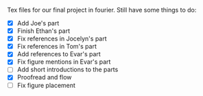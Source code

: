 Tex files for our final project in fourier. Still have some things
to do:
- [x] Add Joe's part
- [x] Finish Ethan's part
- [x] Fix references in Jocelyn's part
- [x] Fix references in Tom's part
- [x] Add references to Evar's part
- [x] Fix figure mentions in Evar's part
- [ ] Add short introductions to the parts
- [x] Proofread and flow
- [ ] Fix figure placement
